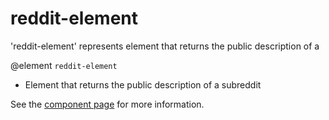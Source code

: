 reddit-element
================

'reddit-element' represents element that returns the public description of a

@element ``reddit-element``
- Element that returns the public description of a subreddit

See the [component page](http://polymerlabs.github.io/reddit-element) for more information.